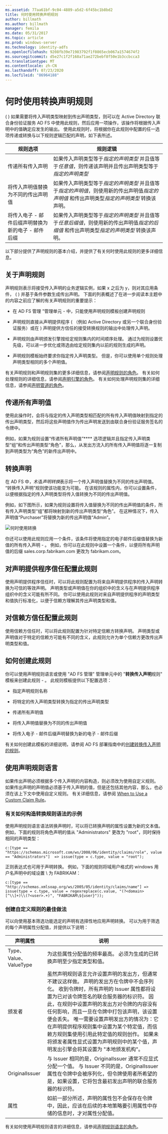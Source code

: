 ```yaml
---
ms.assetid: 77aa61bf-9c04-4889-a5d2-6f45bc1b8bd2
title: 何时使用转换声明规则
author: billmath
ms.author: billmath
manager: femila
ms.date: 05/31/2017
ms.topic: article
ms.prod: windows-server
ms.technology: identity-adfs
ms.openlocfilehash: 9208fb39e71983792f1f0865ecb067a1574674f2
ms.sourcegitcommit: d5e27c1f2f168a71ae272bebf8f50e1b3ccbcca3
ms.translationtype: MT
ms.contentlocale: zh-CN
ms.lasthandoff: 07/23/2020
ms.locfileid: "86964188"
---
```

# <a name="when-to-use-a-transform-claim-rule"></a>何时使用转换声明规则
\( \) 如果需要将传入声明类型映射到传出声明类型，则可以在 Active Directory 联合身份验证服务 AD FS 中使用此规则，然后应用一项操作，该操作将根据传入声明中的值确定应发生的输出。 使用此规则时，将根据你在此规则中配置的任一选项传递或转换与以下规则逻辑匹配的声明，如下表所述。  
  
|规则选项|规则逻辑|  
|---------------|--------------|  
|传递所有传入声明|如果传入声明类型等于*指定的声明类型* 并且值等于*任意值*，则传递该声明并且传出声明类型等于*指定的声明类型*|  
|将传入声明值替换为不同的传出声明值|如果传入声明类型等于*指定的声明类型* 并且值等于*指定的声明值*，则使用新的传出声明值*指定的声明值* 和传出声明类型*指定的声明类型* 转换该声明。|  
|将传入电子 \- 邮件后缀声明替换为新的电子 \- 邮件后缀|如果传入声明类型等于*指定的声明类型* 并且值等于*任意后缀值*，则使用新的传出声明值*指定的后缀值* 和传出声明类型*指定的声明类型* 转换该声明。|  
  
以下部分提供了声明规则的基本介绍，并提供了有关何时使用此规则的更多详细信息。  
  
## <a name="about-claim-rules"></a>关于声明规则  
声明规则表示将接受传入声明的业务逻辑实例，如果 x 之后为 y，则对其应用条件， \( \) 并基于条件参数生成传出声明。 下面的列表概述了在进一步阅读本主题中的内容之前应了解的有关声明规则的重要提示：  
  
-   在 AD FS 管理 "管理单元 \- 中，只能使用声明规则模板创建声明规则  
  
-   声明规则直接从声明提供程序 \( （例如 Active Directory 或另一个联合身份验证服务）或在 \) 声明提供方信任的接受转换规则的输出中处理传入声明。  
  
-   声明规则由声明颁发引擎按给定规则集内的时间顺序处理。 通过为规则设置优先级，可以进一步优化或筛选由给定规则集内以前的规则生成的声明。  
  
-   声明规则模板始终要求你指定传入声明类型。 但是，你可以使用单个规则处理声明类型相同的多个声明值。  
  
有关声明规则和声明规则集的更多详细信息，请参阅[声明规则的角色](The-Role-of-Claim-Rules.md)。 有关如何处理规则的详细信息，请参阅[声明引擎的角色](The-Role-of-the-Claims-Engine.md)。 有关如何处理声明规则集的详细信息，请参阅[声明管道的角色](The-Role-of-the-Claims-Pipeline.md)。  
  
## <a name="pass-through-all-claim-values"></a>传递所有声明值  
使用此操作时，会将与指定的传入声明类型相匹配的所有传入声明值映射到指定的传出声明类型，然后将这些声明值作为传出声明发送到由联合身份验证服务签名的令牌中。  
  
例如，如果为规则设置“传递所有声明值”**** 选项逻辑并且指定传入声明类型“组”和传出声明类型“角色”，那么，从发出方流入的所有传入声明值将逐一复制到声明类型为“角色”的新传出声明中。  
  
## <a name="transforming-a-claim"></a>转换声明  
在 AD FS 中，术语*声明转换*表示将一个传入声明值替换为不同的传出声明值。 “转换传入声明”规则使该功能变为可能。 在该规则的属性内，你可以设置条件，以便根据指定的传入声明类型将传入值转换为不同的传出声明值。  
  
例如，如下图所示，如果为规则设置将传入值替换为不同的传出声明值的条件，所有传入声明类型“组”都将映射到新的传出声明类型“角色”。 在这种情况下，传入声明值“Purchaser”将替换为新的传出声明值“Admin”。  
  
![何时使用转换](media/adfs2_transform.gif)  
  
你还可以使用此规则应用一个条件，该条件将使用指定的电子邮件后缀值替换为新值的所有传入声明 \- 。 例如，你可以在此规则中设置一个条件，以便将所有声明值的后缀 sales.corp.fabrikam.com 更改为 fabrikam.com。  
  
## <a name="configuring-this-rule-on-a-claims-provider-trust"></a>对声明提供程序信任配置此规则  
使用声明提供程序信任时，可以将此规则配置为将来自声明提供程序的传入声明转换为可信的等效声明。 声明类型或声明值在你的组织中的含义与在声明提供程序组织中的含义可能有所不同。 你可以使用此规则对来自声明提供程序的声明类型和值执行标准化，以便于信赖方理解其传出声明类型和值。  
  
## <a name="configuring-this-rule-on-a-relying-party-trust"></a>对信赖方信任配置此规则  
使用信赖方信任时，可以将此规则配置为针对特定信赖方转换声明。 声明类型或声明值对于特定的信赖方可能有不同的含义，此规则允许为单个信赖方更改传出声明类型和值。  
  
## <a name="how-to-create-this-rule"></a>如何创建此规则  
你可以使用声明规则语言或使用 "AD FS 管理" 管理单元中的 "**转换传入声明**规则" 模板来创建此规则 \- 。 此规则模板提供以下配置选项：  
  
-   指定声明规则名称  
  
-   将特定的传入声明类型转换为指定的传出声明类型  
  
-   传递所有声明值  
  
-   将传入声明值替换为不同的传出声明值  
  
-   将传入电子 \- 邮件后缀声明替换为新的电子 \- 邮件后缀  
  
有关如何创建此模板的详细说明，请参阅 AD FS 部署指南中的[创建转换传入声明的规则](/previous-versions/windows/it-pro/windows-server-2012-R2-and-2012/dd807068(v=ws.11))。  
  
## <a name="using-the-claim-rule-language"></a>使用声明规则语言  
如果传出声明必须根据多个传入声明的内容构造，则必须改为使用自定义规则。 如果传出声明的声明值必须基于传入声明的值，但是还包括其他内容，那么，也必须在该上下文中使用自定义规则。 有关详细信息，请参阅 [When to Use a Custom Claim Rule](When-to-Use-a-Custom-Claim-Rule.md)。  
  
### <a name="examples-of-how-to-construct-a-transform-rule-syntax"></a>有关如何构造转换规则语法的示例  
使用声明规则语言语法转换声明时，可以将已转换声明的属性设置为新的文本值。 例如，下面的规则将角色声明的值从 "Administrators" 更改为 "root"，同时保持相同的声明类型：  
  
```  
c:[type == "https://schemas.microsoft.com/ws/2008/06/identity/claims/role", value == "Administrators"]  => issue(type = c.type, value = "root");  
```  
  
正则表达式也可用于声明转换。 例如，下面的规则将域用户格式的 windows 用户名声明中的域设置 \\ 为 FABRIKAM：  
  
```  
c:[type == "http://schemas.xmlsoap.org/ws/2005/05/identity/claims/name"] => issue(type = c.type, value = regexreplace(c.value, "(?<domain>[^\\]+)\\(?<user>.+)", "FABRIKAM\${user}"));  
```  
  
### <a name="best-practices-for-creating-custom-rules"></a>创建自定义规则的最佳做法  
可以向使用基本筛选功能选定的声明有选择性地应用声明转换。 可以为用于筛选的每个声明属性分配值，并提供以下说明：  
  
|声明属性|说明|  
|------------------|---------------|  
|Type、Value、ValueType|为这些属性分配值的频率最高。 必须为生成的已转换声明至少指定类型和值。|  
|颁发者|虽然声明规则语言允许设置声明的发出方，但通常不建议这样做。 声明的发出方在令牌中不会序列化。 收到令牌时，所有声明的 Issuer 属性都将设置为已对该令牌签名的联合服务器的标识符。 因此，在规则中设置声明的发出方对令牌的内容没有任何影响，而且一旦在令牌中打包该声明，该设置便会丢失。 唯一需要设置声明发出方的情况为：它在声明提供程序规则集中设置为某个特定值，而信赖方规则集使用引用此特定值的规则创作。 如果未将颁发者属性显式设置为声明规则中的某个值，声明发出引擎会将其设置为 "本地颁发机构"。|  
|OriginalIssuer|与 Issuer 相同的是，OriginalIssuer 通常不应显式分配一个值。 与 Issuer 不同的是，OriginalIssuer 属性在令牌中会被序列化，但令牌使用者所希望的是，如果设置，它将包含最初发出声明的联合服务器的标识符。|  
|属性|如前一部分所述，声明的属性包不会保存在令牌中，因此，应该在后续的本地策略要引用属性中存储的信息时，才对属性分配值。|  
  
有关如何使用声明规则语言的详细信息，请参阅[声明规则语言的角色](The-Role-of-the-Claim-Rule-Language.md)。  
  

